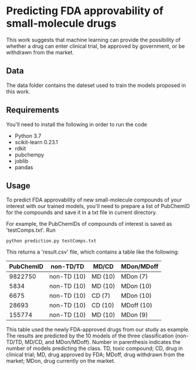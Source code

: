 # Predicting FDA approvability of small-molecule drugs
This work suggests that machine learning can provide the possibility of whether a drug can enter clinical trial, be approved by government, or be withdrawn from the market.

## Data
The data folder contains the dateset used to train the models proposed in this work. 

## Requirements
You'll need to install the following in order to run the code
* Python 3.7
* scikit-learn 0.23.1 
* rdkit
* pubchempy
* joblib 
* pandas

## Usage 
To predict FDA approvability of new small-molecule compounds of your interest with our trained models, you'll need to prepare a list of PubChemID for the compounds and save it in a txt file in current directory. 

For example, the PubChemIDs of compounds of interest is saved as 'testComps.txt'. Run
```
python prediction.py testComps.txt
```
This returns a 'result.csv' file, which contains a table like the following:

| PubChemID  | non-TD/TD | MD/CD | MDon/MDoff |
| ---------- | --------- | ----- | ---------- |
| 9822750 | non-TD (10) | MD (10) | MDon (7) |
| 5834  | non-TD (10)  | MD (10) | MDon (10) |
| 6675  | non-TD (10)  | CD (7) | MDon (10) |
| 28693  | non-TD (10)  | CD (10) | MDoff (10) |
| 155774  | non-TD (10)  | MD (10) | MDon (9) |

This table used the newly FDA-approved drugs from our study as example. The results are predicted by the 10 models of the three classification (non-TD/TD, MD/CD, and MDon/MDoff). Number in parenthesis indicates the number of models predicting the class. TD, toxic compound; CD, drug in clinical trial; MD, drug approved by FDA; MDoff, drug withdrawn from the market; MDon, drug currently on the market. 
